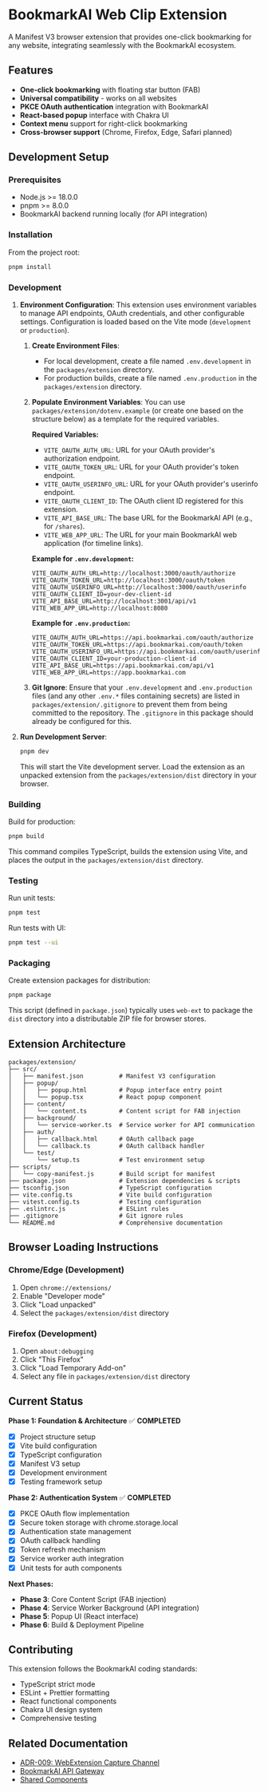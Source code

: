 # BookmarkAI Web Clip Extension

A Manifest V3 browser extension that provides one-click bookmarking for any website, integrating seamlessly with the BookmarkAI ecosystem.

## Features

- **One-click bookmarking** with floating star button (FAB)
- **Universal compatibility** - works on all websites
- **PKCE OAuth authentication** integration with BookmarkAI
- **React-based popup** interface with Chakra UI
- **Context menu** support for right-click bookmarking
- **Cross-browser support** (Chrome, Firefox, Edge, Safari planned)

## Development Setup

### Prerequisites

- Node.js >= 18.0.0
- pnpm >= 8.0.0
- BookmarkAI backend running locally (for API integration)

### Installation

From the project root:

```bash
pnpm install
```

### Development

1. **Environment Configuration**:
   This extension uses environment variables to manage API endpoints, OAuth credentials, and other configurable settings. Configuration is loaded based on the Vite mode (`development` or `production`).

   1. **Create Environment Files**:
      * For local development, create a file named `.env.development` in the `packages/extension` directory.
      * For production builds, create a file named `.env.production` in the `packages/extension` directory.

   2. **Populate Environment Variables**:
      You can use `packages/extension/dotenv.example` (or create one based on the structure below) as a template for the required variables.

      **Required Variables:**
      * `VITE_OAUTH_AUTH_URL`: URL for your OAuth provider's authorization endpoint.
      * `VITE_OAUTH_TOKEN_URL`: URL for your OAuth provider's token endpoint.
      * `VITE_OAUTH_USERINFO_URL`: URL for your OAuth provider's userinfo endpoint.
      * `VITE_OAUTH_CLIENT_ID`: The OAuth client ID registered for this extension.
      * `VITE_API_BASE_URL`: The base URL for the BookmarkAI API (e.g., for `/shares`).
      * `VITE_WEB_APP_URL`: The URL for your main BookmarkAI web application (for timeline links).

      **Example for `.env.development`:**
      ```env
      VITE_OAUTH_AUTH_URL=http://localhost:3000/oauth/authorize
      VITE_OAUTH_TOKEN_URL=http://localhost:3000/oauth/token
      VITE_OAUTH_USERINFO_URL=http://localhost:3000/oauth/userinfo
      VITE_OAUTH_CLIENT_ID=your-dev-client-id
      VITE_API_BASE_URL=http://localhost:3001/api/v1
      VITE_WEB_APP_URL=http://localhost:8080
      ```

      **Example for `.env.production`:**
      ```env
      VITE_OAUTH_AUTH_URL=https://api.bookmarkai.com/oauth/authorize
      VITE_OAUTH_TOKEN_URL=https://api.bookmarkai.com/oauth/token
      VITE_OAUTH_USERINFO_URL=https://api.bookmarkai.com/oauth/userinfo
      VITE_OAUTH_CLIENT_ID=your-production-client-id
      VITE_API_BASE_URL=https://api.bookmarkai.com/api/v1
      VITE_WEB_APP_URL=https://app.bookmarkai.com
      ```

   3. **Git Ignore**:
      Ensure that your `.env.development` and `.env.production` files (and any other `.env.*` files containing secrets) are listed in `packages/extension/.gitignore` to prevent them from being committed to the repository. The `.gitignore` in this package should already be configured for this.

2. **Run Development Server**:
   ```bash
   pnpm dev
   ```
   This will start the Vite development server. Load the extension as an unpacked extension from the `packages/extension/dist` directory in your browser.

### Building

Build for production:

```bash
pnpm build
```

This command compiles TypeScript, builds the extension using Vite, and places the output in the `packages/extension/dist` directory.

### Testing

Run unit tests:

```bash
pnpm test
```

Run tests with UI:

```bash
pnpm test --ui
```

### Packaging

Create extension packages for distribution:

```bash
pnpm package
```

This script (defined in `package.json`) typically uses `web-ext` to package the `dist` directory into a distributable ZIP file for browser stores.

## Extension Architecture

```
packages/extension/
├── src/
│   ├── manifest.json          # Manifest V3 configuration
│   ├── popup/
│   │   ├── popup.html         # Popup interface entry point
│   │   └── popup.tsx          # React popup component
│   ├── content/
│   │   └── content.ts         # Content script for FAB injection
│   ├── background/
│   │   └── service-worker.ts  # Service worker for API communication
│   ├── auth/
│   │   ├── callback.html      # OAuth callback page
│   │   └── callback.ts        # OAuth callback handler
│   └── test/
│       └── setup.ts           # Test environment setup
├── scripts/
│   └── copy-manifest.js       # Build script for manifest
├── package.json               # Extension dependencies & scripts
├── tsconfig.json              # TypeScript configuration
├── vite.config.ts             # Vite build configuration
├── vitest.config.ts           # Testing configuration
├── .eslintrc.js               # ESLint rules
├── .gitignore                 # Git ignore rules
└── README.md                  # Comprehensive documentation
```

## Browser Loading Instructions

### Chrome/Edge (Development)

1. Open `chrome://extensions/`
2. Enable "Developer mode"
3. Click "Load unpacked"
4. Select the `packages/extension/dist` directory

### Firefox (Development)

1. Open `about:debugging`
2. Click "This Firefox"
3. Click "Load Temporary Add-on"
4. Select any file in `packages/extension/dist` directory

## Current Status

**Phase 1: Foundation & Architecture** ✅ **COMPLETED**

- [x] Project structure setup
- [x] Vite build configuration
- [x] TypeScript configuration
- [x] Manifest V3 setup
- [x] Development environment
- [x] Testing framework setup

**Phase 2: Authentication System** ✅ **COMPLETED**

- [x] PKCE OAuth flow implementation
- [x] Secure token storage with chrome.storage.local
- [x] Authentication state management
- [x] OAuth callback handling
- [x] Token refresh mechanism
- [x] Service worker auth integration
- [x] Unit tests for auth components

**Next Phases:**

- **Phase 3**: Core Content Script (FAB injection)
- **Phase 4**: Service Worker Background (API integration)
- **Phase 5**: Popup UI (React interface)
- **Phase 6**: Build & Deployment Pipeline

## Contributing

This extension follows the BookmarkAI coding standards:

- TypeScript strict mode
- ESLint + Prettier formatting
- React functional components
- Chakra UI design system
- Comprehensive testing

## Related Documentation

- [ADR-009: WebExtension Capture Channel](../../docs/architecture/decisions/adr-009-webExtension-capture-channel.md)
- [BookmarkAI API Gateway](../api-gateway/README.md)
- [Shared Components](../shared/README.md)

